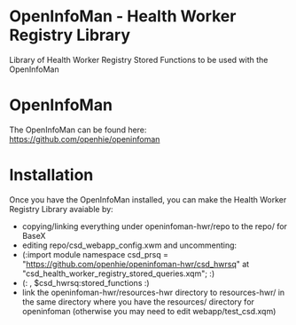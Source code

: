 OpenInfoMan - Health Worker Registry Library
=======================================

Library of Health Worker Registry Stored Functions to be used with the OpenInfoMan

OpenInfoMan
===========
The OpenInfoMan can be found here:
  https://github.com/openhie/openinfoman

Installation
============
Once you have the OpenInfoMan installed, you can make the Health Worker Registry Library avaiable by:
- copying/linking everything under openinfoman-hwr/repo to the repo/ for BaseX
- editing repo/csd_webapp_config.xwm and uncommenting:
- (:import module namespace csd_prsq = "https://github.com/openhie/openinfoman-hwr/csd_hwrsq" at  "csd_health_worker_registry_stored_queries.xqm";  :)
- (:  , $csd_hwrsq:stored_functions :)
- link the openinfoman-hwr/resources-hwr directory to resources-hwr/ in the same directory where you have the resources/ directory for openinfoman (otherwise you may need to edit webapp/test_csd.xqm)

